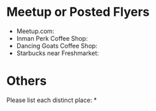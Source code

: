 # Meetup or Posted Flyers
* Meetup.com: 
* Inman Perk Coffee Shop: 
* Dancing Goats Coffee Shop:
* Starbucks near Freshmarket:

# Others
Please list each distinct place:
* 

